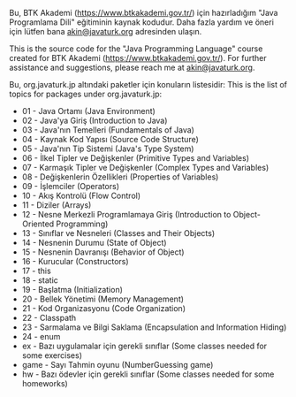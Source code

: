 Bu, BTK Akademi (https://www.btkakademi.gov.tr/) için hazırladığım "Java Programlama Dili" eğitiminin kaynak kodudur.
Daha fazla yardım ve öneri için lütfen bana akin@javaturk.org adresinden ulaşın.

This is the source code for the "Java Programming Language" course created for BTK Akademi (https://www.btkakademi.gov.tr/).
For further assistance and suggestions, please reach me at akin@javaturk.org.

Bu, org.javaturk.jp altındaki paketler için konuların listesidir:
This is the list of topics for packages under org.javaturk.jp:

* 01 - Java Ortamı (Java Environment)
* 02 - Java'ya Giriş (Introduction to Java)
* 03 - Java'nın Temelleri (Fundamentals of Java)
* 04 - Kaynak Kod Yapısı (Source Code Structure)
* 05 - Java'nın Tip Sistemi (Java's Type System)
* 06 - İlkel Tipler ve Değişkenler (Primitive Types and Variables)
* 07 - Karmaşık Tipler ve Değişkenler (Complex Types and Variables)
* 08 - Değişkenlerin Özellikleri (Properties of Variables)
* 09 - İşlemciler (Operators)
* 10 - Akış Kontrolü (Flow Control)
* 11 - Diziler (Arrays)
* 12 - Nesne Merkezli Programlamaya Giriş (Introduction to Object-Oriented Programming)
* 13 - Sınıflar ve Nesneleri (Classes and Their Objects)
* 14 - Nesnenin Durumu (State of Object)
* 15 - Nesnenin Davranışı (Behavior of Object)
* 16 - Kurucular (Constructors)
* 17 - this
* 18 - static
* 19 - Başlatma (Initialization)
* 20 - Bellek Yönetimi (Memory Management)
* 21 - Kod Organizasyonu (Code Organization)
* 22 - Classpath
* 23 - Sarmalama ve Bilgi Saklama (Encapsulation and Information Hiding)
* 24 - enum
* ex - Bazı uygulamalar için gerekli sınıflar (Some classes needed for some exercises)
* game - Sayı Tahmin oyunu (NumberGuessing game)
* hw - Bazı ödevler için gerekli sınıflar (Some classes needed for some homeworks)




